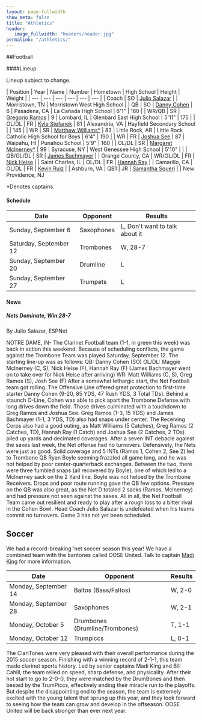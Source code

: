 ```yaml
---
layout: page-fullwidth
show_meta: false
title: "Athletics"
header:
   image_fullwidth: "headers/header.jpg"
permalink: "/athletics/"
---
```



##Football

####Lineup

Lineup subject to change.

| Position | Year | Name | Number | Hometown | High School | Height | Weight |
| --- | --- | --- | --- | --- | --- |
| Coach | SO | [Julio Salazar](/members/sophomores/#julio_salazar) | | Morristown, TN | Morristown West High School | 
| QB | SO | [Danny Cohen](/members/sophomores/#danny_cohen) | 6 | Pasadena, CA | La Cañada High School | 6'1" | 160 |
| WR/QB | SR | [Gregorio Ramos](/members/seniors/#greg_ramos) | 9 | Lombard, IL | Glenbard East High School | 5'11" | 175 |
| OL/DL | FR | [Kyle Stefanek](/members/freshmen/#kyle_stefanek) | 81 | Alexandria, VA | Hayfield Secondary School | | 145 |
| WR | SR | [Matthew Williams*](/members/seniors/#matthew_williams) | 83 | Little Rock, AR | Little Rock Catholic High School for Boys | 6'4" | 190 |
| WR | FR | [Joshua See](/members/freshmen/#joshua_see) | 87 | Waipahu, HI | Punahou School | 5'9" | 160 |
| OL/DL | SR | [Margaret McInerney*](/members/seniors/#maggie_mcinerney) | 99 | Syracuse, NY | West Genessee High School | 5'10" | |
| QB/OL/DL | SR | [James Bachmayer](/members/seniors/#james_bachmayer) | | Orange County, CA
| WR/OL/DL | FR | [Nick Heise](/members/freshmen/#nick_heise) | | Saint Charles, IL
| OL/DL | FR | [Hannah Ray](/members/freshmen/#hannah_ray) | | Camarillo, CA
| OL/DL | FR | [Kevin Ruiz](/members/freshmen/#kevin_ruiz) | | Ashburn, VA
| QB1 | JR | [Samantha Squeri](/members/juniors/#samantha_squeri) | | New Providence, NJ

*Denotes captains.

#### Schedule

| Date | Opponent | Results |
| --- | ---| --- |
| Sunday, September 6 | Saxophones | L, Don't want to talk about it |
| Saturday, September 12 | Trombones | W, 28-7 |
| Sunday, September 20 | Drumline | L | 
| Sunday, September 27 | Trumpets | L |

#### News

##### Nets Dominate, Win 28-7

By Julio Salazar, ESPNet

NOTRE DAME, IN- The Clarinet Football team (1-1, in green this week) was back in action this weekend. Because of scheduling conflicts, the game against the Trombone Team was played Saturday, September 12. The starting line-up was as follows:
QB: Danny Cohen (SO)
OL/DL: Maggie McInerney (C, S), Nick Heise (F), Hannah Ray (F) (James Bachmayer went on to take over for Nick Heise after arriving) 
WR: Matt Williams (C, S), Greg Ramos (S), Josh See (F)
After a somewhat lethargic start, the Net Football team got rolling. The Offensive Line offered great protection to first-time starter Danny Cohen (9-20, 85 YDS, 47 Rush YDS, 3 Total TDs). Behind a staunch O-Line, Cohen was able to pick apart the Trombone Defense with long drives down the field. Those drives culminated with a touchdown to Greg Ramos and Joshua See. Greg Ramos (1-3, 15 YDS) and James Bachmayer (1-1, 3 YDS, TD) also had snaps under center. The Receiving Corps also had a good outing, as Matt Williams (5 Catches), Greg Ramos (2 Catches, TD), Hannah Ray (1 Catch) and Joshua See (2 Catches, 2 TDs) piled up yards and decimated coverages. After a seven INT debacle against the saxes last week, the Net offense had no turnovers. Defensively, the Nets were just as good. Solid coverage and 5 INTs (Ramos 1, Cohen 2, See 2) led to Trombone QB Ryan Boyle seeming frazzled all game long, and he was not helped by poor center-quarterback exchanges. Between the two, there were three fumbled snaps (all recovered by Boyle), one of which led to a McInerney sack on the 2 Yard line. Boyle was not helped by the Trombone Receivers. Drops and poor route running gave the QB few options. Pressure on the QB was also great, as the Net D totaled 2 sacks (Ramos, McInerney) and had pressure not seen against the saxes. All in all, the Net Football Team came out resilient and ready to play after a rough loss to a bitter rival in the Cohen Bowl. Head Coach Julio Salazar is undefeated when his teams commit no turnovers. Game 3 has not yet been scheduled. 



## Soccer

We had a record-breaking 'net soccer season this year! We have a combined team with the baritones called OOSE United. Talk to captain [Madi King](/members/seniors/#madi_king) for more information.


| Date | Opponent | Results |
| --- | ---| --- |
| Monday, September 14 | Baltos (Bass/Faltos) | W, 2-0 |
| Monday, September 28 | Saxophones | W, 2-1 |
| Monday, October 5 | Drumbones (Drumline/Trombones) | T, 1-1 | 
| Monday, October 12| Trumpiccs | L, 0-1 |



The ClariTones were very pleased with their overall performance during the 2015 soccer season. Finishing with a winning record of 2-1-1, this team made clarinet sports history. Led by senior captains Madi King and Bill Cahill, the team relied on speed, sharp defense, and physicality. After their hot start to go to 2-0-0, they were matched by the DrumBones and then bested by the TrumPiccs, effectively ending their miracle run to the playoffs. But despite the disappointing end to the season, the team is extremely excited with the young talent that sprung up this year, and they look forward to seeing how the team can grow and develop in the offseason. OOSE United will be back stronger than ever next year. 


